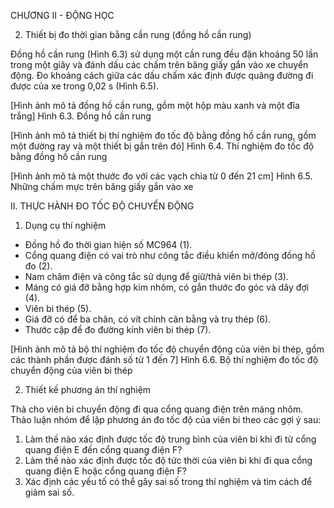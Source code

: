 CHƯƠNG II - ĐỘNG HỌC

2. Thiết bị đo thời gian bằng cần rung (đồng hồ cần rung)

Đồng hồ cần rung (Hình 6.3) sử dụng một cần rung đều đặn khoảng 50 lần trong một giây và đánh dấu các chấm trên băng giấy gắn vào xe chuyển động. Đo khoảng cách giữa các dấu chấm xác định được quãng đường đi được của xe trong 0,02 s (Hình 6.5).

[Hình ảnh mô tả đồng hồ cần rung, gồm một hộp màu xanh và một đĩa trắng]
Hình 6.3. Đồng hồ cần rung

[Hình ảnh mô tả thiết bị thí nghiệm đo tốc độ bằng đồng hồ cần rung, gồm một đường ray và một thiết bị gắn trên đó]
Hình 6.4. Thí nghiệm đo tốc độ bằng đồng hồ cần rung

[Hình ảnh mô tả một thước đo với các vạch chia từ 0 đến 21 cm]
Hình 6.5. Những chấm mực trên băng giấy gắn vào xe

II. THỰC HÀNH ĐO TỐC ĐỘ CHUYỂN ĐỘNG

1. Dụng cụ thí nghiệm
- Đồng hồ đo thời gian hiện số MC964 (1).
- Cổng quang điện có vai trò như công tắc điều khiển mở/đóng đồng hồ đo (2).
- Nam châm điện và công tắc sử dụng để giữ/thả viên bi thép (3).
- Máng có giá đỡ bằng hợp kim nhôm, có gắn thước đo góc và dây đợi (4).
- Viên bi thép (5).
- Giá đỡ có để ba chân, có vít chỉnh cân bằng và trụ thép (6).
- Thước cặp để đo đường kính viên bi thép (7).

[Hình ảnh mô tả bộ thí nghiệm đo tốc độ chuyển động của viên bi thép, gồm các thành phần được đánh số từ 1 đến 7]
Hình 6.6. Bộ thí nghiệm đo tốc độ chuyển động của viên bi thép

2. Thiết kế phương án thí nghiệm

Thả cho viên bi chuyển động đi qua cổng quang điện trên máng nhôm. Thảo luận nhóm để lập phương án đo tốc độ của viên bi theo các gợi ý sau:
1. Làm thế nào xác định được tốc độ trung bình của viên bi khi đi từ cổng quang điện E đến cổng quang điện F?
2. Làm thế nào xác định được tốc độ tức thời của viên bi khi đi qua cổng quang điện E hoặc cổng quang điện F?
3. Xác định các yếu tố có thể gây sai số trong thí nghiệm và tìm cách để giảm sai số.